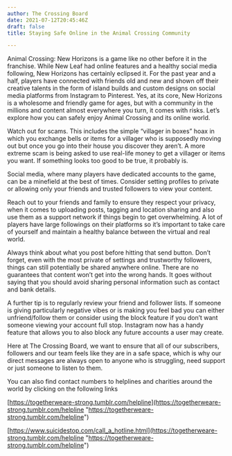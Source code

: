 ```yaml
---
author: The Crossing Board
date: 2021-07-12T20:45:46Z
draft: false
title: Staying Safe Online in the Animal Crossing Community

---
```

Animal Crossing: New Horizons is a game like no other before it in the franchise. While New Leaf had online features and a healthy social media following, New Horizons has certainly eclipsed it. For the past year and a half, players have connected with friends old and new and shown off their creative talents in the form of island builds and custom designs on social media platforms from Instagram to Pinterest. Yes, at its core, New Horizons is a wholesome and friendly game for ages, but with a community in the millions and content almost everywhere you turn, it comes with risks. Let’s explore how you can safely enjoy Animal Crossing and its online world.

Watch out for scams. This includes the simple “villager in boxes” hoax in which you exchange bells or items for a villager who is supposedly moving out but once you go into their house you discover they aren’t. A more extreme scam is being asked to use real-life money to get a villager or items you want. If something looks too good to be true, it probably is.

Social media, where many players have dedicated accounts to the game, can be a minefield at the best of times. Consider setting profiles to private or allowing only your friends and trusted followers to view your content.

Reach out to your friends and family to ensure they respect your privacy, when it comes to uploading posts, tagging and location sharing and also use them as a support network if things begin to get overwhelming. A lot of players have large followings on their platforms so it’s important to take care of yourself and maintain a healthy balance between the virtual and real world.

Always think about what you post before hitting that send button. Don’t forget, even with the most private of settings and trustworthy followers, things can still potentially be shared anywhere online. There are no guarantees that content won’t get into the wrong hands. It goes without saying that you should avoid sharing personal information such as contact and bank details.

A further tip is to regularly review your friend and follower lists. If someone is giving particularly negative vibes or is making you feel bad you can either unfriend/follow them or consider using the block feature if you don’t want someone viewing your account full stop. Instagram now has a handy feature that allows you to also block any future accounts a user may create.

Here at The Crossing Board, we want to ensure that all of our subscribers, followers and our team feels like they are in a safe space, which is why our direct messages are always open to anyone who is struggling, need support or just someone to listen to them.

You can also find contact numbers to helplines and charities around the world by clicking on the following links

[https://togetherweare-strong.tumblr.com/helpline](https://togetherweare-strong.tumblr.com/helpline "https://togetherweare-strong.tumblr.com/helpline") 

[https://www.suicidestop.com/call_a_hotline.html](https://togetherweare-strong.tumblr.com/helpline "https://togetherweare-strong.tumblr.com/helpline")